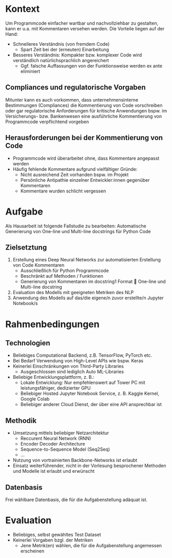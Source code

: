 # Kontext

Um Programmcode einfacher wartbar und nachvollziehbar zu gestalten, kann er u.a. mit Kommentaren versehen werden. Die Vorteile liegen auf der Hand:
* Schnelleres Verständnis (von fremdem Code) 
  * Spart Zeit bei der (erneuten) Einarbeitung
* Besseres Verständnis: Kompakter bzw. komplexer Code wird verständlich natürlichsprachlich angereichert 
  * Ggf. falsche Auffassungen von der Funktionsweise werden ex ante eliminiert

## Compliances und regulatorische Vorgaben

Mitunter kann es auch vorkommen, dass unternehmensinterne Bestimmungen (Compliances) die Kommentierung von Code vorschreiben oder gar regulatorische Anforderungen für kritische Anwendungen bspw. im Versicherungs- bzw. Bankenwesen eine ausführliche Kommentierung von Programmcode verpflichtend vorgeben

## Herausforderungen bei der Kommentierung von Code

* Programmcode wird überarbeitet ohne, dass Kommentare angepasst werden
* Häufig fehlende Kommentare aufgrund vielfältiger Gründe:
  * Nicht ausreichend Zeit vorhanden bspw. im Projekt
  * Persönliche Antipathie einzelner Entwickler:innen gegenüber Kommentaren
  * Kommentare wurden schlicht vergessen

# Aufgabe

Als Hausarbeit ist folgende Fallstudie zu bearbeiten: Automatische Generierung von One-line und Multi-line docstrings für Python Code

## Zielsetztung
1. Erstellung eines Deep Neural Networks zur automatisierten Erstellung von 
Code Kommentaren
    * Ausschließlich für Python Programmcode
    * Beschränkt auf Methoden / Funktionen
    * Generierung von Kommentaren im docstring1 Format  One-line und Multi-line  docstring
1. Evaluation des Modells mit geeigneten Metriken des NLP
1. Anwendung des Modells auf das/die eigene/n zuvor erstellte/n Jupyter Notebook/s

# Rahmenbedingungen
## Technologien

* Beliebiges Computational Backend, z.B. TensorFlow, PyTorch etc.
* Bei Bedarf Verwendung von High-Level APIs wie bspw. Keras
* Keinerlei Einschränkungen von Third-Party Libraries
  * Ausgeschlossen sind lediglich Auto ML-Libraries
* Beliebige Entwicklungsplattform, z. B.:
  * Lokale Entwicklung: Nur empfehlenswert auf Tower PC mit leistungsfähiger, dedizierter GPU
  * Beliebiger Hosted Jupyter Notebook Service, z. B. Kaggle Kernel, Google Colab
  * Beliebiger anderer Cloud Dienst, der über eine API ansprechbar ist

## Methodik

* Umsetzung mittels beliebiger Netzarchitektur
  * Reccurent Neural Network (RNN)
  * Encoder Decoder Architecture
  * Sequence-to-Sequence Model (Seq2Seq)
  * ...
* Nutzung von vortrainierten Backbone-Networks ist erlaubt
* Einsatz weiterführender, nicht in der Vorlesung besprochener Methoden und Modelle ist erlaubt und erwünscht

## Datenbasis

Frei wählbare Datenbasis, die für die Aufgabenstellung adäquat ist.

# Evaluation

* Beliebiges, selbst gewähltes Test Dataset
* Keinerlei Vorgaben bzgl. der Metriken 
  * Jene Metrik(en) wählen, die für die Aufgabenstellung angemessen erscheinen